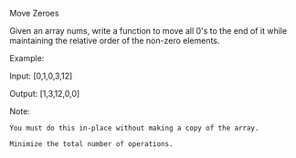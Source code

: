 Move Zeroes

Given an array nums, write a function to move all 0's to the end of it while maintaining the relative order of the non-zero elements.

Example:

Input: [0,1,0,3,12]

Output: [1,3,12,0,0]

Note:

    You must do this in-place without making a copy of the array.

    Minimize the total number of operations.
